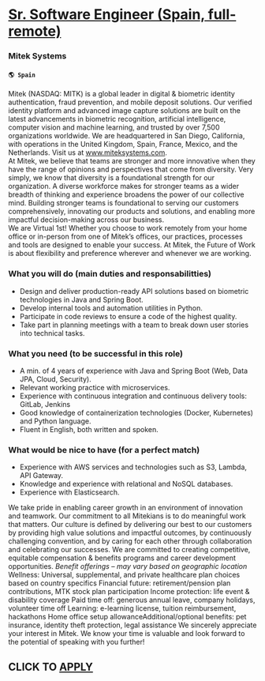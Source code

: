 # [Sr. Software Engineer (Spain, full-remote)](https://www.remotewlb.com/apply/sr-software-engineer-spain-full-remote)  
### Mitek Systems  
#### `🌎 Spain`  
Mitek (NASDAQ: MITK) is a global leader in digital & biometric identity authentication, fraud prevention, and mobile deposit solutions. Our verified identity platform and advanced image capture solutions are built on the latest advancements in biometric recognition, artificial intelligence, computer vision and machine learning, and trusted by over 7,500 organizations worldwide. We are headquartered in San Diego, California, with operations in the United Kingdom, Spain, France, Mexico, and the Netherlands. Visit us at www.miteksystems.com.  
At Mitek, we believe that teams are stronger and more innovative when they have the range of opinions and perspectives that come from diversity. Very simply, we know that diversity is a foundational strength for our organization. A diverse workforce makes for stronger teams as a wider breadth of thinking and experience broadens the power of our collective mind. Building stronger teams is foundational to serving our customers comprehensively, innovating our products and solutions, and enabling more impactful decision-making across our business.  
We are Virtual 1st! Whether you choose to work remotely from your home office or in-person from one of Mitek’s offices, our practices, processes and tools are designed to enable your success. At Mitek, the Future of Work is about flexibility and preference wherever and whenever we are working.  
  

### What you will do (main duties and responsabilitties)

  * Design and deliver production-ready API solutions based on biometric technologies in Java and Spring Boot.
  * Develop internal tools and automation utilities in Python.
  * Participate in code reviews to ensure a code of the highest quality.
  * Take part in planning meetings with a team to break down user stories into technical tasks.

### What you need (to be successful in this role)

  * A min. of 4 years of experience with Java and Spring Boot (Web, Data JPA, Cloud, Security).
  * Relevant working practice with microservices.
  * Experience with continuous integration and continuous delivery tools: GitLab, Jenkins
  * Good knowledge of containerization technologies (Docker, Kubernetes) and Python language.
  * Fluent in English, both written and spoken.

### What would be nice to have (for a perfect match)

  * Experience with AWS services and technologies such as S3, Lambda, API Gateway.
  * Knowledge and experience with relational and NoSQL databases.
  * Experience with Elasticsearch.

We take pride in enabling career growth in an environment of innovation and teamwork. Our commitment to all Mitekians is to do meaningful work that matters. Our culture is defined by delivering our best to our customers by providing high value solutions and impactful outcomes, by continuously challenging convention, and by caring for each other through collaboration and celebrating our successes. We are committed to creating competitive, equitable compensation & benefits programs and career development opportunities. _Benefit offerings – may vary based on geographic location_  
Wellness: Universal, supplemental, and private healthcare plan choices based on country specifics Financial future: retirement/pension plan contributions, MTK stock plan participation Income protection: life event & disability coverage Paid time off: generous annual leave, company holidays, volunteer time off Learning: e-learning license, tuition reimbursement, hackathons Home office setup allowanceAdditional/optional benefits: pet insurance, identity theft protection, legal assistance We sincerely appreciate your interest in Mitek. We know your time is valuable and look forward to the potential of speaking with you further!  
## CLICK TO [APPLY](https://www.remotewlb.com/apply/sr-software-engineer-spain-full-remote)

